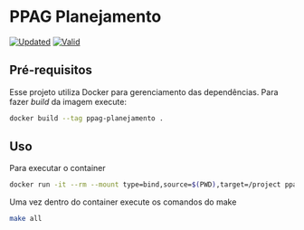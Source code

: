 # PPAG Planejamento

[![Updated](https://github.com/splor-mg/ppag-planejamento-2023/workflows/check/badge.svg)](https://github.com/splor-mg/ppag-planejamento-2023/actions/)
[![Valid](https://github.com/splor-mg/ppag-planejamento-2023/workflows/check/badge.svg)](https://github.com/splor-mg/ppag-planejamento-2023/actions/)

## Pré-requisitos

Esse projeto utiliza Docker para gerenciamento das dependências. Para fazer _build_  da imagem execute:

```bash
docker build --tag ppag-planejamento .
```

## Uso

Para executar o container

```bash
docker run -it --rm --mount type=bind,source=$(PWD),target=/project ppag-planejamento bash
```

Uma vez dentro do container execute os comandos do make

```bash
make all
```
